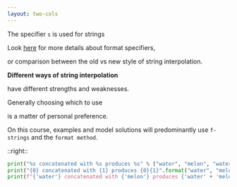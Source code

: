 ```yaml
---
layout: two-cols
---
```


The specifier `s` is used for strings

Look [here](https://pyformat.info/#number) for more details about format specifiers,

or comparison between the old vs new style of string interpolation.

<v-click>

**Different ways of string interpolation**

<span v-mark.highlight.red="1">  have different strengths and weaknesses. </span>

</v-click>

<v-click>

Generally choosing which to use 

is a matter of<span v-mark.underline.greeen="2"> personal preference.</span>

On this course, examples and model solutions will predominantly use `f-strings` and the `format method`.

</v-click>


::right::

```py {monaco-run} {height:'120px'}
print("%s concatenated with %s produces %s" % ("water", "melon", "water"+"melon"))
print("{0} concatenated with {1} produces {0}{1}".format("water", "melon"))
print(f"{'water'} concatenated with {'melon'} produces {'water' + 'melon'}")
```

